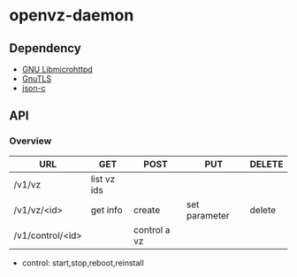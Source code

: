 # openvz-daemon

## Dependency

* [GNU Libmicrohttpd](http://www.gnu.org/software/libmicrohttpd/)
* [GnuTLS](http://www.gnutls.org/)
* [json-c](https://github.com/json-c/json-c/wiki)

## API

### Overview

URL           | GET           | POST          | PUT           | DELETE        |
------------- | ------------- | ------------- | ------------- | ------------- |
/v1/vz        | list vz ids   |               |               |               |
/v1/vz/\<id\> | get info      | create        | set parameter | delete        |
/v1/control/\<id\> |          | control a vz  |               |               |

* control: start,stop,reboot,reinstall